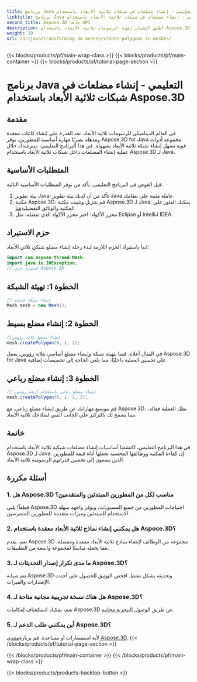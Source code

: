 ```yaml
---
title: برنامج Java التعليمي - إنشاء مضلعات في شبكات ثلاثية الأبعاد باستخدام Aspose.3D
linktitle: برنامج Java التعليمي - إنشاء مضلعات في شبكات ثلاثية الأبعاد باستخدام Aspose.3D
second_title: Aspose.3D جافا API
description: أطلق العنان لقوة الرسومات ثلاثية الأبعاد باستخدام Aspose.3D لـ Java. قم بإنشاء مضلعات مذهلة دون عناء. قم بالتنزيل الآن للحصول على تجربة تطوير سلسة.
weight: 10
url: /ar/java/transforming-3d-meshes/create-polygons-in-meshes/
---
```


{{< blocks/products/pf/main-wrap-class >}}
{{< blocks/products/pf/main-container >}}
{{< blocks/products/pf/tutorial-page-section >}}

# برنامج Java التعليمي - إنشاء مضلعات في شبكات ثلاثية الأبعاد باستخدام Aspose.3D

## مقدمة
في العالم الديناميكي للرسومات ثلاثية الأبعاد، تعد القدرة على إنشاء كائنات معقدة ومذهلة بصريًا مهارة أساسية للمطورين. يوفر Aspose.3D for Java مجموعة أدوات قوية تسهل إنشاء شبكة ثلاثية الأبعاد بسهولة. في هذا البرنامج التعليمي، سنرشدك خلال عملية إنشاء المضلعات داخل شبكات ثلاثية الأبعاد باستخدام Aspose.3D لـ Java.
## المتطلبات الأساسية
قبل الغوص في البرنامج التعليمي، تأكد من توفر المتطلبات الأساسية التالية:
1. بيئة تطوير Java: تأكد من أن لديك بيئة تطوير Java عاملة مثبتة على نظامك.
2.  مكتبة Aspose.3D: قم بتنزيل وتثبيت مكتبة Aspose.3D لـ Java. يمكنك العثور على المكتبة والوثائق التفصيلية[هنا](https://reference.aspose.com/3d/java/).
3. محرر الأكواد: اختر محرر الأكواد الذي تفضله، مثل Eclipse أو IntelliJ IDEA.
## حزم الاستيراد
ابدأ باستيراد الحزم اللازمة لبدء رحلة إنشاء مضلع شبكي ثلاثي الأبعاد:
```java
import com.aspose.threed.Mesh;
import java.io.IOException;
// استيراد حزم Aspose.3D
```
## الخطوة 1: تهيئة الشبكة
```java
// إنشاء شبكة جديدة
Mesh mesh = new Mesh();
```
## الخطوة 2: إنشاء مضلع بسيط
```java
//إنشاء مضلع بثلاثة رؤوس
mesh.createPolygon(0, 1, 2);
```
في المثال أعلاه، قمنا بتهيئة شبكة وإنشاء مضلع أساسي بثلاثة رؤوس. يعمل Aspose.3D for Java على تحسين العملية داخليًا، مما يلغي الحاجة إلى تخصيصات إضافية.
## الخطوة 3: إنشاء مضلع رباعي
```java
// إنشاء مضلع رباعي باستخدام أربعة رؤوس
mesh.createPolygon(0, 1, 2, 3);
```
قم بتوسيع مهاراتك عن طريق إنشاء مضلع رباعي. مع Aspose.3D، تظل العملية فعالة، مما يسمح لك بالتركيز على الجانب الفني لنماذجك ثلاثية الأبعاد.
## خاتمة
في هذا البرنامج التعليمي، اكتشفنا أساسيات إنشاء مضلعات شبكية ثلاثية الأبعاد باستخدام Aspose.3D لـ Java. إن كفاءة المكتبة ووظائفها المحسنة تجعلها أداة قيمة للمطورين الذين يسعون إلى تحسين قدراتهم الرسومية ثلاثية الأبعاد.
## أسئلة مكررة
### 1. هل Aspose.3D مناسب لكل من المطورين المبتدئين والمتقدمين؟
قطعاً! يلبي Aspose.3D احتياجات المطورين من جميع المستويات، ويوفر واجهة سهلة الاستخدام للمبتدئين وميزات متقدمة للمطورين المتمرسين.
### 2. هل يمكنني إنشاء نماذج ثلاثية الأبعاد معقدة باستخدام Aspose.3D؟
نعم، يقدم Aspose.3D مجموعة من الوظائف لإنشاء نماذج ثلاثية الأبعاد معقدة ومفصلة، مما يجعله مناسبًا لمجموعة واسعة من التطبيقات.
### 3. ما مدى تكرار إصدار التحديثات لـ Aspose.3D؟
 تتم صيانة Aspose.3D وتحديثه بشكل نشط. افحص ال[توثيق](https://reference.aspose.com/3d/java/) للحصول على أحدث الإصدارات والميزات.
### 4. هل هناك نسخة تجريبية مجانية متاحة لـ Aspose.3D؟
 نعم، يمكنك استكشاف إمكانيات Aspose.3D عن طريق الوصول إلى[تجربة مجانية](https://releases.aspose.com/).
### 5. أين يمكنني طلب الدعم لـ Aspose.3D؟
 لأية استفسارات أو مساعدة، قم بزيارة[منتدى Aspose.3D](https://forum.aspose.com/c/3d/18).
{{< /blocks/products/pf/tutorial-page-section >}}

{{< /blocks/products/pf/main-container >}}
{{< /blocks/products/pf/main-wrap-class >}}

{{< blocks/products/products-backtop-button >}}
